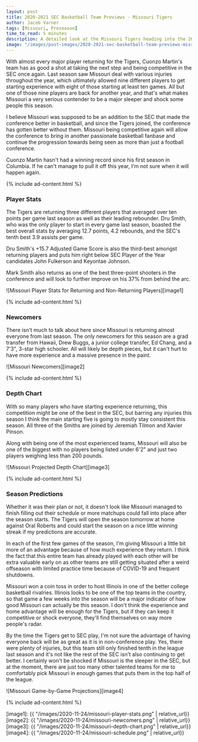 ```yaml
---
layout: post
title: 2020-2021 SEC Basketball Team Previews - Missouri Tigers
author: Jacob Varner
tags: [Missouri, Preseason]
time_to_read: 5 minutes
description: A detailed look at the Missouri Tigers heading into the 2020-2021 college basketball season including game-by-game predictions, a statistical team overview, newcomers, and a projected depth chart.
image: "/images/post-images/2020-2021-sec-basketball-team-previews-missouri-tigers.png"
---
```


With almost every major player returning for the Tigers, Cuonzo Martin's team has as good a shot at taking the next step and being competitive in the SEC once again. Last season saw Missouri deal with various injuries throughout the year, which ultimately allowed nine different players to get starting experience with eight of those starting at least ten games. All but one of those nine players are back for another year, and that's what makes Missouri a very serious contender to be a major sleeper and shock some people this season.

I believe Missouri was supposed to be an addition to the SEC that made the conference better in basketball, and since the Tigers joined, the conference has gotten better without them. Missouri being competitive again will allow the conference to bring in another passionate basketball fanbase and continue the progression towards being seen as more than just a football conference.

Cuonzo Martin hasn't had a winning record since his first season in Columbia. If he can't manage to pull it off this year, I'm not sure when it will happen again.

{% include ad-content.html %}

### Player Stats

The Tigers are returning three different players that averaged over ten points per game last season as well as their leading rebounder. Dru Smith, who was the only player to start in every game last season, boasted the best overall stats by averaging 12.7 points, 4.2 rebounds, and the SEC's tenth best 3.9 assists per game.

Dru Smith's +15.7 Adjusted Game Score is also the third-best amongst returning players and puts him right below SEC Player of the Year candidates John Fulkerson and Keyontae Johnson.

Mark Smith also returns as one of the best three-point shooters in the conference and will look to further improve on his 37% from behind the arc.

![Missouri Player Stats for Returning and Non-Returning Players][image1]

{% include ad-content.html %}

### Newcomers

There isn't much to talk about here since Missouri is returning almost everyone from last season. The only newcomers for this season are a grad transfer from Hawaii, Drew Buggs, a junior college transfer, Ed Chang, and a 7'3", 3-star high schooler. All will likely be depth pieces, but it can't hurt to have more experience and a massive presence in the paint.

![Missouri Newcomers][image2]

{% include ad-content.html %}

### Depth Chart

With so many players who have starting experience returning, this competition might be one of the best in the SEC, but barring any injuries this season I think the main starting five is going to mostly stay consistent this season. All three of the Smiths are joined by Jeremiah Tilmon and Xavier Pinson.

Along with being one of the most experienced teams, Missouri will also be one of the biggest with no players being listed under 6'2" and just two players weighing less than 200 pounds.

![Missouri Projected Depth Chart][image3]

{% include ad-content.html %}

### Season Predictions

Whether it was their plan or not, it doesn't look like Missouri managed to finish filling out their schedule or more matchups could fall into place after the season starts. The Tigers will open the season tomorrow at home against Oral Roberts and could start the season on a nice little winning streak if my predictions are accurate.

In each of the first few games of the season, I'm giving Missouri a little bit more of an advantage because of how much experience they return. I think the fact that this entire team has already played with each other will be extra valuable early on as other teams are still getting situated after a weird offseason with limited practice time because of COVID-19 and frequent shutdowns.

Missouri won a coin toss in order to host Illinois in one of the better college basketball rivalries. Illinois looks to be one of the top teams in the country, so that game a few weeks into the season will be a major indicator of how good Missouri can actually be this season. I don't think the experience and home advantage will be enough for the Tigers, but if they can keep it competitive or shock everyone, they'll find themselves on way more people's radar.

By the time the Tigers get to SEC play, I'm not sure the advantage of having everyone back will be as great as it is in non-conference play. Yes, there were plenty of injuries, but this team still only finished tenth in the league last season and it's not like the rest of the SEC isn't also continuing to get better. I certainly won't be shocked if Missouri is the sleeper in the SEC, but at the moment, there are just too many other talented teams for me to comfortably pick Missouri in enough games that puts them in the top half of the league.

![Missouri Game-by-Game Projections][image4]

{% include ad-content.html %}

[image1]: {{ "/images/2020-11-24/missouri-player-stats.png" | relative_url}}
[image2]: {{ "/images/2020-11-24/missouri-newcomers.png" | relative_url}}
[image3]: {{ "/images/2020-11-24/missouri-depth-chart.png" | relative_url}}
[image4]: {{ "/images/2020-11-24/missouri-schedule.png" | relative_url}}
